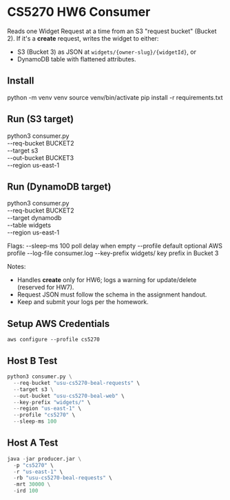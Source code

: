 # CS5270 HW6 Consumer

Reads one Widget Request at a time from an S3 "request bucket" (Bucket 2).
If it's a **create** request, writes the widget to either:
- S3 (Bucket 3) as JSON at `widgets/{owner-slug}/{widgetId}`, or
- DynamoDB table with flattened attributes.

## Install
python -m venv venv
source venv/bin/activate
pip install -r requirements.txt

## Run (S3 target)
python3 consumer.py \
  --req-bucket BUCKET2 \
  --target s3 \
  --out-bucket BUCKET3 \
  --region us-east-1

## Run (DynamoDB target)
python3 consumer.py \
  --req-bucket BUCKET2 \
  --target dynamodb \
  --table widgets \
  --region us-east-1

Flags:
  --sleep-ms 100        poll delay when empty
  --profile default     optional AWS profile
  --log-file consumer.log
  --key-prefix widgets/ key prefix in Bucket 3

Notes:
- Handles **create** only for HW6; logs a warning for update/delete (reserved for HW7).
- Request JSON must follow the schema in the assignment handout.
- Keep and submit your logs per the homework. 

## Setup AWS Credentials
```
aws configure --profile cs5270
```

## Host B Test
```python
python3 consumer.py \
  --req-bucket "usu-cs5270-beal-requests" \
  --target s3 \
  --out-bucket "usu-cs5270-beal-web" \
  --key-prefix "widgets/" \
  --region "us-east-1" \
  --profile "cs5270" \
  --sleep-ms 100
```

## Host A Test
```python
java -jar producer.jar \
  -p "cs5270" \
  -r "us-east-1" \
  -rb "usu-cs5270-beal-requests" \
  -mrt 30000 \
  -ird 100
```